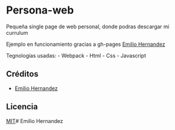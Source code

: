# Persona-web

Pequeña single page de web personal, donde podras descargar mi currulum

Ejemplo en funcionamiento gracias a gh-pages [Emilio Hernandez](https://eherna40.github.io/personal-web/)

Tegnologias usadas:
    - Webpack
    - Html
    - Css
    - Javascript

## Créditos

- [Emilio Hernandez](https://www.linkedin.com/in/emilio-rafael-hernandez-perez-3a8bb540/)

## Licencia

[MIT](https://opensource.org/licenses/MIT)# Emilio Hernandez
